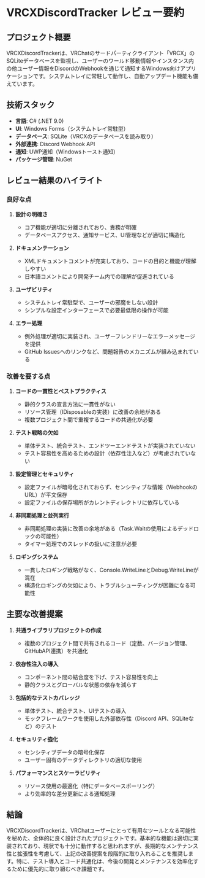 # VRCXDiscordTracker レビュー要約

## プロジェクト概要

VRCXDiscordTrackerは、VRChatのサードパーティクライアント「VRCX」のSQLiteデータベースを監視し、ユーザーのワールド移動情報やインスタンス内の他ユーザー情報をDiscordのWebhookを通じて通知するWindows向けアプリケーションです。システムトレイに常駐して動作し、自動アップデート機能も備えています。

## 技術スタック

- **言語**: C# (.NET 9.0)
- **UI**: Windows Forms（システムトレイ常駐型）
- **データベース**: SQLite（VRCXのデータベースを読み取り）
- **外部連携**: Discord Webhook API
- **通知**: UWP通知（Windowsトースト通知）
- **パッケージ管理**: NuGet

## レビュー結果のハイライト

### 良好な点

1. **設計の明確さ**
   - コア機能が適切に分離されており、責務が明確
   - データベースアクセス、通知サービス、UI管理などが適切に構造化

2. **ドキュメンテーション**
   - XMLドキュメントコメントが充実しており、コードの目的と機能が理解しやすい
   - 日本語コメントにより開発チーム内での理解が促進されている

3. **ユーザビリティ**
   - システムトレイ常駐型で、ユーザーの邪魔をしない設計
   - シンプルな設定インターフェースで必要最低限の操作が可能

4. **エラー処理**
   - 例外処理が適切に実装され、ユーザーフレンドリーなエラーメッセージを提供
   - GitHub Issuesへのリンクなど、問題報告のメカニズムが組み込まれている

### 改善を要する点

1. **コードの一貫性とベストプラクティス**
   - 静的クラスの宣言方法に一貫性がない
   - リソース管理（IDisposableの実装）に改善の余地がある
   - 複数プロジェクト間で重複するコードの共通化が必要

2. **テスト戦略の欠如**
   - 単体テスト、統合テスト、エンドツーエンドテストが実装されていない
   - テスト容易性を高めるための設計（依存性注入など）が考慮されていない

3. **設定管理とセキュリティ**
   - 設定ファイルが暗号化されておらず、センシティブな情報（WebhookのURL）が平文保存
   - 設定ファイルの保存場所がカレントディレクトリに依存している

4. **非同期処理と並列実行**
   - 非同期処理の実装に改善の余地がある（Task.Waitの使用によるデッドロックの可能性）
   - タイマー処理でのスレッドの扱いに注意が必要

5. **ロギングシステム**
   - 一貫したロギング戦略がなく、Console.WriteLineとDebug.WriteLineが混在
   - 構造化ロギングの欠如により、トラブルシューティングが困難になる可能性

## 主要な改善提案

1. **共通ライブラリプロジェクトの作成**
   - 複数のプロジェクト間で共有されるコード（定数、バージョン管理、GitHubAPI連携）を共通化

2. **依存性注入の導入**
   - コンポーネント間の結合度を下げ、テスト容易性を向上
   - 静的クラスとグローバルな状態の依存を減らす

3. **包括的なテストカバレッジ**
   - 単体テスト、統合テスト、UIテストの導入
   - モックフレームワークを使用した外部依存性（Discord API、SQLiteなど）のテスト

4. **セキュリティ強化**
   - センシティブデータの暗号化保存
   - ユーザー固有のデータディレクトリの適切な使用

5. **パフォーマンスとスケーラビリティ**
   - リソース使用の最適化（特にデータベースポーリング）
   - より効率的な差分更新による通知処理

## 結論

VRCXDiscordTrackerは、VRChatユーザーにとって有用なツールとなる可能性を秘めた、全体的に良く設計されたプロジェクトです。基本的な機能は適切に実装されており、現状でも十分に動作すると思われますが、長期的なメンテナンス性と拡張性を考慮して、上記の改善提案を段階的に取り入れることを推奨します。特に、テスト導入とコード共通化は、今後の開発とメンテナンスを効率化するために優先的に取り組むべき課題です。
